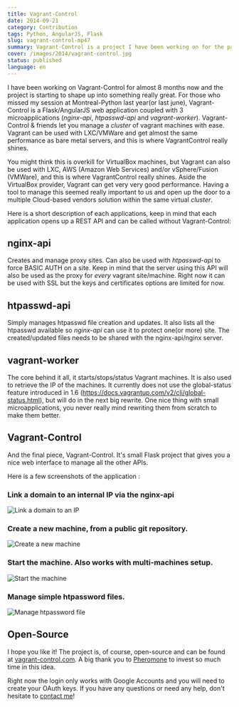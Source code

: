 ```yaml
---
title: Vagrant-Control
date: 2014-09-21
category: Contribution
tags: Python, AngularJS, Flask
slug: vagrant-control-mp47
summary: Vagrant-Control is a project I have been working on for the past year. It's web UI to control a small cluster of Vagrant projects with many providers out of the box (vsphere/vmware, lxc, virtualbox, etc).
cover: /images/2014/vagrant-control.jpg
status: published
language: en
---
```


I have been working on Vagrant-Control for almost 8 months now and the project is starting to shape up into something really great. For those who missed my session at Montreal-Python last year(or last june), Vagrant-Control is a Flask/AngularJS web application coupled with 3 microapplications (*nginx-api*, *htpasswd-api* and *vagrant-worker*). Vagrant-Control & friends let you manage a _cluster_ of vagrant machines with ease. Vagrant can be used with LXC/VMWare and get almost the same performance as bare metal servers, and this is where VagrantControl really shines. 

You might think this is overkill for VirtualBox machines, but Vagrant can also be used with LXC, AWS (Amazon Web Services) and/or vSphere/Fusion (VMWare), and this is where VagrantControl really shines. Aside the VirtualBox provider, Vagrant can get very very good performance. Having a tool to manage this seemed really important to us and open up the door to a multiple Cloud-based vendors solution within the same virtual _cluster_.

Here is a short description of each applications, keep in mind that each application opens up a REST API and can be called without Vagrant-Control:

## nginx-api

Creates and manage proxy sites. Can also be used with *htpasswd-api* to force BASIC AUTH on a site. Keep in mind that the server using this API will also be used as the proxy for *every* vagrant site/machine. Right now it can be used with SSL but the keys and certificates options are limited for now.

## htpasswd-api

Simply manages htpasswd file creation and updates. It also lists all the htpasswd available so *nginx-api* can use it to protect one(or more) site. The created/updated files needs to be shared with the nginx-api/nginx server.

## vagrant-worker

The core behind it all, it starts/stops/status Vagrant machines. It is also used to retrieve the IP of the machines. It currently does not use the global-status feature introduced in 1.6 (https://docs.vagrantup.com/v2/cli/global-status.html), but will do in the next big rewrite. One nice thing with small microapplications, you never really mind rewriting them from scratch to make them better.

## Vagrant-Control

And the final piece, Vagrant-Control. It's small Flask project that gives you a nice web interface to manage all the other APIs.

Here is a few screenshots of the application :

### Link a domain to an internal IP via the nginx-api

![Link a domain to an IP](/images/2014/vagrant-control/create-domain.png)

### Create a new machine, from a public git repository.

![Create a new machine](/images/2014/vagrant-control/create-machine.png)

### Start the machine. Also works with multi-machines setup.
![Start the machine](/images/2014/vagrant-control/start-lxc.png)

### Manage simple htpassword files.
![Manage htpassword file](/images/2014/vagrant-control/htpassword.png)

## Open-Source

I hope you like it! The project is, of course, open-source and can be found at [vagrant-control.com](http://vagrant-control.com). A big thank you to [Pheromone](http://www.pheromone.ca) to invest so much time in this idea.

Right now the login only works with Google Accounts and you will need to create your OAuth keys. If you have any questions or need any help, don't hesitate to [contact me](https://www.pierre-paul.com/#contact)!
